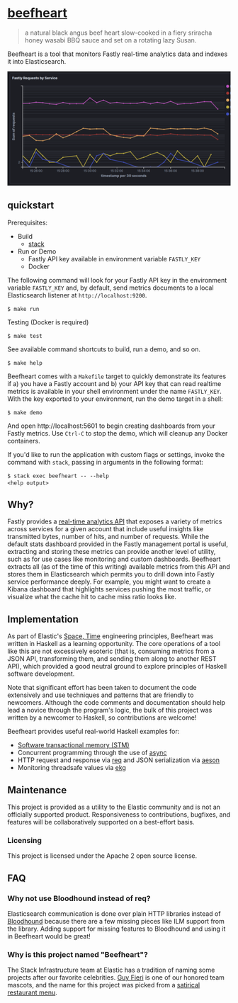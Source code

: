 # [beefheart](http://www.grubstreet.com/2013/02/guy-fieri-guys-american-kitchen-fake-website.html)

> a natural black angus beef heart slow-cooked in a fiery sriracha honey wasabi BBQ sauce and set on a rotating lazy Susan.

Beefheart is a tool that monitors Fastly real-time analytics data and indexes it into Elasticsearch.

![Screenshot](./screenshot.png)

## quickstart

Prerequisites:
- Build
  - [stack](https://docs.haskellstack.org/en/stable/README/)
- Run or Demo
  - Fastly API key available in environment variable `FASTLY_KEY`
  - Docker

The following command will look for your Fastly API key in the environment variable `FASTLY_KEY` and, by default, send metrics documents to a local Elasticsearch listener at `http://localhost:9200`.

```console
$ make run
```

Testing (Docker is required)

```console
$ make test
```

See available command shortcuts to build, run a demo, and so on.

```console
$ make help
```

Beefheart comes with a `Makefile` target to quickly demonstrate its features if a) you have a Fastly account and b) your API key that can read realtime metrics is available in your shell environment under the name `FASTLY_KEY`.
With the key exported to your environment, run the demo target in a shell:

```console
$ make demo
```

And open http://localhost:5601 to begin creating dashboards from your Fastly metrics.
Use `Ctrl-C` to stop the demo, which will cleanup any Docker containers.

If you'd like to run the application with custom flags or settings, invoke the command with `stack`, passing in arguments in the following format:

```console
$ stack exec beefheart -- --help
<help output>
```

## Why?

Fastly provides a [real-time analytics API](https://developer.fastly.com/reference/api/metrics-stats/realtime/) that exposes a variety of metrics across services for a given account that include useful insights like transmitted bytes, number of hits, and number of requests.
While the default stats dashboard provided in the Fastly management portal is useful, extracting and storing these metrics can provide another level of utility, such as for use cases like monitoring and custom dashboards.
Beefheart extracts all (as of the time of this writing) available metrics from this API and stores them in Elasticsearch which permits you to drill down into Fastly service performance deeply.
For example, you might want to create a Kibana dashboard that highlights services pushing the most traffic, or visualize what the cache hit to cache miss ratio looks like.

## Implementation

As part of Elastic's [Space, Time](https://www.elastic.co/about/our-source-code) engineering principles, Beefheart was written in Haskell as a learning opportunity.
The core operations of a tool like this are not excessively esoteric (that is, consuming metrics from a JSON API, transforming them, and sending them along to another REST API), which provided a good neutral ground to explore principles of Haskell software development.

Note that significant effort has been taken to document the code extensively and use techniques and patterns that are friendly to newcomers.
Although the code comments and documentation should help lead a novice through the program's logic, the bulk of this project was written by a newcomer to Haskell, so contributions are welcome!

Beefheart provides useful real-world Haskell examples for:
- [Software transactional memory (STM)](https://en.wikipedia.org/wiki/Software_transactional_memory)
- Concurrent programming through the use of [async](https://hackage.haskell.org/package/async)
- HTTP request and response via [req](https://hackage.haskell.org/package/req) and JSON serialization via [aeson](https://hackage.haskell.org/package/aeson)
- Monitoring threadsafe values via [ekg](https://hackage.haskell.org/package/ekg)

## Maintenance

This project is provided as a utility to the Elastic community and is not an officially supported product.
Responsiveness to contributions, bugfixes, and features will be collaboratively supported on a best-effort basis.

### Licensing

This project is licensed under the Apache 2 open source license.

## FAQ

### Why not use Bloodhound instead of req?

Elasticsearch communication is done over plain HTTP libraries instead of [Bloodhound](https://hackage.haskell.org/package/bloodhound) because there are a few missing pieces like ILM support from the library.
Adding support for missing features to Bloodhound and using it in Beefheart would be great!

### Why is this project named "Beefheart"?

The Stack Infrastructure team at Elastic has a tradition of naming some projects after our favorite celebrities.
[Guy Fieri](https://en.wikipedia.org/wiki/Guy_Fieri) is one of our honored team mascots, and the name for this project was picked from a [satirical restaurant menu](http://www.grubstreet.com/2013/02/guy-fieri-guys-american-kitchen-fake-website.html). 
